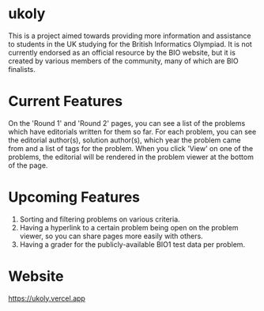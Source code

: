 # ukoly
This is a project aimed towards providing more information and assistance to students in the UK studying for the British Informatics Olympiad. It is not currently endorsed as an official resource by the BIO website, but it is created by various members of the community, many of which are BIO finalists.

# Current Features
On the 'Round 1' and 'Round 2' pages, you can see a list of the problems which have editorials written for them so far. For each problem, you can see the editorial author(s), solution author(s), which year the problem came from and a list of tags for the problem. When you click 'View' on one of the problems, the editorial will be rendered in the problem viewer at the bottom of the page.

# Upcoming Features
1. Sorting and filtering problems on various criteria.
2. Having a hyperlink to a certain problem being open on the problem viewer, so you can share pages more easily with others.
3. Having a grader for the publicly-available BIO1 test data per problem.

# Website
https://ukoly.vercel.app
